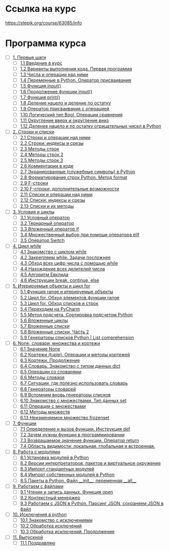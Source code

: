 # Ссылка на курс
https://stepik.org/course/63085/info


# Программа курса
- [ ] [1. Первые шаги](https://github.com/tskdvraz0r/education/tree/main/stepik/artyom_egorov/01_course_indie_python_programming/module/module_01)
    - [ ] [1.1 Введение в курс](https://github.com/tskdvraz0r/education/tree/main/stepik/artyom_egorov/01_course_indie_python_programming/module/module_01/lesson_01)
    - [ ] [1.2 Варианты выполнения кода. Первая программа](https://github.com/tskdvraz0r/education/tree/main/stepik/artyom_egorov/01_course_indie_python_programming/module/module_01/lesson_02)
    - [ ] [1.3 Числа и операции над ними](https://github.com/tskdvraz0r/education/tree/main/stepik/artyom_egorov/01_course_indie_python_programming/module/module_01/lesson_03)
    - [ ] [1.4 Переменные в Python. Оператор присваивания](https://github.com/tskdvraz0r/education/tree/main/stepik/artyom_egorov/01_course_indie_python_programming/module/module_01/lesson_04)
    - [ ] [1.5 Функция input()](https://github.com/tskdvraz0r/education/tree/main/stepik/artyom_egorov/01_course_indie_python_programming/module/module_01/lesson_05)
    - [ ] [1.6 Продолжение функции input()](https://github.com/tskdvraz0r/education/tree/main/stepik/artyom_egorov/01_course_indie_python_programming/module/module_01/lesson_06)
    - [ ] [1.7 Функция print()](https://github.com/tskdvraz0r/education/tree/main/stepik/artyom_egorov/01_course_indie_python_programming/module/module_01/lesson_07)
    - [ ] [1.8 Деление нацело и деление по остатку](https://github.com/tskdvraz0r/education/tree/main/stepik/artyom_egorov/01_course_indie_python_programming/module/module_01/lesson_08)
    - [ ] [1.9 Оператор присваивания с операцией](https://github.com/tskdvraz0r/education/tree/main/stepik/artyom_egorov/01_course_indie_python_programming/module/module_01/lesson_09)
    - [ ] [1.10 Логический тип Bool. Операции сравнения](https://github.com/tskdvraz0r/education/tree/main/stepik/artyom_egorov/01_course_indie_python_programming/module/module_01/lesson_10)
    - [ ] [1.11 Округление вверх и округление вниз](https://github.com/tskdvraz0r/education/tree/main/stepik/artyom_egorov/01_course_indie_python_programming/module/module_01/lesson_11)
    - [ ] [1.12 Деление нацело и по остатку отрицательных чисел в Python](https://github.com/tskdvraz0r/education/tree/main/stepik/artyom_egorov/01_course_indie_python_programming/module/module_01/lesson_12)

- [ ] [2. Строки и списки](https://github.com/tskdvraz0r/education/tree/main/stepik/artyom_egorov/01_course_indie_python_programming/module/module_02)
    - [ ] [2.1 Cтроки и операции над ними](https://github.com/tskdvraz0r/education/tree/main/stepik/artyom_egorov/01_course_indie_python_programming/module/module_02/lesson_01)
    - [ ] [2.2 Строки: индексы и срезы](https://github.com/tskdvraz0r/education/tree/main/stepik/artyom_egorov/01_course_indie_python_programming/module/module_02/lesson_02)
    - [ ] [2.3 Методы строк](https://github.com/tskdvraz0r/education/tree/main/stepik/artyom_egorov/01_course_indie_python_programming/module/module_02/lesson_03)
    - [ ] [2.4 Методы строк 2](https://github.com/tskdvraz0r/education/tree/main/stepik/artyom_egorov/01_course_indie_python_programming/module/module_02/lesson_04)
    - [ ] [2.5 Методы строк 3](https://github.com/tskdvraz0r/education/tree/main/stepik/artyom_egorov/01_course_indie_python_programming/module/module_02/lesson_05)
    - [ ] [2.6 Комментарии в коде](https://github.com/tskdvraz0r/education/tree/main/stepik/artyom_egorov/01_course_indie_python_programming/module/module_02/lesson_06)
    - [ ] [2.7 Экранированные (служебные символы) в Python](https://github.com/tskdvraz0r/education/tree/main/stepik/artyom_egorov/01_course_indie_python_programming/module/module_02/lesson_07)
    - [ ] [2.8 Форматирование строк Python. Метод format](https://github.com/tskdvraz0r/education/tree/main/stepik/artyom_egorov/01_course_indie_python_programming/module/module_02/lesson_08)
    - [ ] [2.9 F-строки](https://github.com/tskdvraz0r/education/tree/main/stepik/artyom_egorov/01_course_indie_python_programming/module/module_02/lesson_09)
    - [ ] [2.10 F-строки, дополнительные возможности](https://github.com/tskdvraz0r/education/tree/main/stepik/artyom_egorov/01_course_indie_python_programming/module/module_02/lesson_10)
    - [ ] [2.11 Списки и операции над ними](https://github.com/tskdvraz0r/education/tree/main/stepik/artyom_egorov/01_course_indie_python_programming/module/module_02/lesson_11)
    - [ ] [2.12 Списки: индексы и срезы](https://github.com/tskdvraz0r/education/tree/main/stepik/artyom_egorov/01_course_indie_python_programming/module/module_02/lesson_12)
    - [ ] [2.13 Списки и их методы](https://github.com/tskdvraz0r/education/tree/main/stepik/artyom_egorov/01_course_indie_python_programming/module/module_02/lesson_13)

- [ ] [3. Условия и циклы](https://github.com/tskdvraz0r/education/tree/main/stepik/artyom_egorov/01_course_indie_python_programming/module/module_03)
    - [ ] [3.1 Условный оператор](https://github.com/tskdvraz0r/education/tree/main/stepik/artyom_egorov/01_course_indie_python_programming/module/module_03/lesson_01)
    - [ ] [3.2 Тернарный оператор](https://github.com/tskdvraz0r/education/tree/main/stepik/artyom_egorov/01_course_indie_python_programming/module/module_03/lesson_02)
    - [ ] [3.3 Вложенный оператор if](https://github.com/tskdvraz0r/education/tree/main/stepik/artyom_egorov/01_course_indie_python_programming/module/module_03/lesson_03)
    - [ ] [3.4 Множественный выбор при помощи оператора elif](https://github.com/tskdvraz0r/education/tree/main/stepik/artyom_egorov/01_course_indie_python_programming/module/module_03/lesson_04)
    - [ ] [3.5 Оператор Switch](https://github.com/tskdvraz0r/education/tree/main/stepik/artyom_egorov/01_course_indie_python_programming/module/module_03/lesson_05)

- [ ] [4. Цикл while](https://github.com/tskdvraz0r/education/tree/main/stepik/artyom_egorov/01_course_indie_python_programming/module/module_04)
    - [ ] [4.1 Знакомство с циклом while](https://github.com/tskdvraz0r/education/tree/main/stepik/artyom_egorov/01_course_indie_python_programming/module/module_04/lesson_01)
    - [ ] [4.2 Закрепляем while. Задачи посложнее](https://github.com/tskdvraz0r/education/tree/main/stepik/artyom_egorov/01_course_indie_python_programming/module/module_04/lesson_02)
    - [ ] [4.3 Обход всех цифр числа с помощью while](https://github.com/tskdvraz0r/education/tree/main/stepik/artyom_egorov/01_course_indie_python_programming/module/module_04/lesson_03)
    - [ ] [4.4 Нахождение всех делителей числа](https://github.com/tskdvraz0r/education/tree/main/stepik/artyom_egorov/01_course_indie_python_programming/module/module_04/lesson_04)
    - [ ] [4.5 Алгоритм Евклида](https://github.com/tskdvraz0r/education/tree/main/stepik/artyom_egorov/01_course_indie_python_programming/module/module_04/lesson_05)
    - [ ] [4.6 Инструкции break, continue, else](https://github.com/tskdvraz0r/education/tree/main/stepik/artyom_egorov/01_course_indie_python_programming/module/module_04/lesson_06)

- [ ] [5. Итерируемые объекты и цикл for](https://github.com/tskdvraz0r/education/tree/main/stepik/artyom_egorov/01_course_indie_python_programming/module/module_05)
    - [ ] [5.1 Функция range и итерируемые объекты](https://github.com/tskdvraz0r/education/tree/main/stepik/artyom_egorov/01_course_indie_python_programming/module/module_05/lesson_01)
    - [ ] [5.2 Цикл for. Обход элементов функции range](https://github.com/tskdvraz0r/education/tree/main/stepik/artyom_egorov/01_course_indie_python_programming/module/module_05/lesson_02)
    - [ ] [5.3 Цикл for. Обход списков и строк](https://github.com/tskdvraz0r/education/tree/main/stepik/artyom_egorov/01_course_indie_python_programming/module/module_05/lesson_03)
    - [ ] [5.4 Переходим на PyCharm](https://github.com/tskdvraz0r/education/tree/main/stepik/artyom_egorov/01_course_indie_python_programming/module/module_05/lesson_04)
    - [ ] [5.5 Метод подсчета. Сортировка подсчетом Python](https://github.com/tskdvraz0r/education/tree/main/stepik/artyom_egorov/01_course_indie_python_programming/module/module_05/lesson_05)
    - [ ] [5.6 Вложенные циклы](https://github.com/tskdvraz0r/education/tree/main/stepik/artyom_egorov/01_course_indie_python_programming/module/module_05/lesson_06)
    - [ ] [5.7 Вложенные списки](https://github.com/tskdvraz0r/education/tree/main/stepik/artyom_egorov/01_course_indie_python_programming/module/module_05/lesson_07)
    - [ ] [5.8 Вложенные списки, Часть 2](https://github.com/tskdvraz0r/education/tree/main/stepik/artyom_egorov/01_course_indie_python_programming/module/module_05/lesson_08)
    - [ ] [5.9 Генераторы списков Python | List comprehension](https://github.com/tskdvraz0r/education/tree/main/stepik/artyom_egorov/01_course_indie_python_programming/module/module_05/lesson_09)

- [ ] [6. None, словари, множества и кортежи](https://github.com/tskdvraz0r/education/tree/main/stepik/artyom_egorov/01_course_indie_python_programming/module/module_06)
    - [ ] [6.1 Значение None](https://github.com/tskdvraz0r/education/tree/main/stepik/artyom_egorov/01_course_indie_python_programming/module/module_06/lesson_01)
    - [ ] [6.2 Кортежи (tuple). Операции и методы кортежей](https://github.com/tskdvraz0r/education/tree/main/stepik/artyom_egorov/01_course_indie_python_programming/module/module_06/lesson_02)
    - [ ] [6.3 Кортежи. Продолжение](https://github.com/tskdvraz0r/education/tree/main/stepik/artyom_egorov/01_course_indie_python_programming/module/module_06/lesson_03)
    - [ ] [6.4 Словарь. Знакомство с типом данных dict](https://github.com/tskdvraz0r/education/tree/main/stepik/artyom_egorov/01_course_indie_python_programming/module/module_06/lesson_04)
    - [ ] [6.5 Операции со словарями](https://github.com/tskdvraz0r/education/tree/main/stepik/artyom_egorov/01_course_indie_python_programming/module/module_06/lesson_05)
    - [ ] [6.6 Методы словаря](https://github.com/tskdvraz0r/education/tree/main/stepik/artyom_egorov/01_course_indie_python_programming/module/module_06/lesson_06)
    - [ ] [6.7 Ситуации, где полезно использовать словарь](https://github.com/tskdvraz0r/education/tree/main/stepik/artyom_egorov/01_course_indie_python_programming/module/module_06/lesson_07)
    - [ ] [6.8 Генераторы словарей](https://github.com/tskdvraz0r/education/tree/main/stepik/artyom_egorov/01_course_indie_python_programming/module/module_06/lesson_08)
    - [ ] [6.9 Вспомним вновь генераторы списков](https://github.com/tskdvraz0r/education/tree/main/stepik/artyom_egorov/01_course_indie_python_programming/module/module_06/lesson_09)
    - [ ] [6.10 Знакомство с множествами. Тип данных set](https://github.com/tskdvraz0r/education/tree/main/stepik/artyom_egorov/01_course_indie_python_programming/module/module_06/lesson_10)
    - [ ] [6.11 Операции с множествами](https://github.com/tskdvraz0r/education/tree/main/stepik/artyom_egorov/01_course_indie_python_programming/module/module_06/lesson_11)
    - [ ] [6.12 Методы множеств](https://github.com/tskdvraz0r/education/tree/main/stepik/artyom_egorov/01_course_indie_python_programming/module/module_06/lesson_12)
    - [ ] [6.13 Неизменяемое множество frozenset](https://github.com/tskdvraz0r/education/tree/main/stepik/artyom_egorov/01_course_indie_python_programming/module/module_06/lesson_13)

- [ ] [7. Функции](https://github.com/tskdvraz0r/education/tree/main/stepik/artyom_egorov/01_course_indie_python_programming/module/module_07)
    - [ ] [7.1 Определение и вызов функции. Инструкция def](https://github.com/tskdvraz0r/education/tree/main/stepik/artyom_egorov/01_course_indie_python_programming/module/module_07/lesson_01)
    - [ ] [7.2 Зачем нужны функции в программировании](https://github.com/tskdvraz0r/education/tree/main/stepik/artyom_egorov/01_course_indie_python_programming/module/module_07/lesson_02)
    - [ ] [7.3 Возвращаемое значение функции. Оператор return](https://github.com/tskdvraz0r/education/tree/main/stepik/artyom_egorov/01_course_indie_python_programming/module/module_07/lesson_03)
    - [ ] [7.4 Область видимости: локальная, глобальная и встроенная.](https://github.com/tskdvraz0r/education/tree/main/stepik/artyom_egorov/01_course_indie_python_programming/module/module_07/lesson_04)

- [ ] [8. Работа с модулями](https://github.com/tskdvraz0r/education/tree/main/stepik/artyom_egorov/01_course_indie_python_programming/module/module_08)
    - [ ] [8.1 Установка модулей в Python](https://github.com/tskdvraz0r/education/tree/main/stepik/artyom_egorov/01_course_indie_python_programming/module/module_08/lesson_01)
    - [ ] [8.2 Версии интерпретаторов, пакетов и виртуальное окружение](https://github.com/tskdvraz0r/education/tree/main/stepik/artyom_egorov/01_course_indie_python_programming/module/module_08/lesson_02)
    - [ ] [8.3 Импорт стандартных модулей](https://github.com/tskdvraz0r/education/tree/main/stepik/artyom_egorov/01_course_indie_python_programming/module/module_08/lesson_03)
    - [ ] [8.4 Импорт собственных модулей в Python](https://github.com/tskdvraz0r/education/tree/main/stepik/artyom_egorov/01_course_indie_python_programming/module/module_08/lesson_04)
    - [ ] [8.5 Пакеты в Python. Файл \_\_init\_\_, переменная \_\_all\_\_](https://github.com/tskdvraz0r/education/tree/main/stepik/artyom_egorov/01_course_indie_python_programming/module/module_08/lesson_05)

- [ ] [9. Работаем с файлами](https://github.com/tskdvraz0r/education/tree/main/stepik/artyom_egorov/01_course_indie_python_programming/module/module_09)
    - [ ] [9.1 Чтение и запись данных. Функция open](https://github.com/tskdvraz0r/education/tree/main/stepik/artyom_egorov/01_course_indie_python_programming/module/module_09/lesson_01)
    - [ ] [9.2 Контекстный менеджер](https://github.com/tskdvraz0r/education/tree/main/stepik/artyom_egorov/01_course_indie_python_programming/module/module_09/lesson_02)
    - [ ] [9.3 Работаем с JSON в Python. Парсинг JSON, сохраняем JSON в файл](https://github.com/tskdvraz0r/education/tree/main/stepik/artyom_egorov/01_course_indie_python_programming/module/module_09/lesson_03)

- [ ] [10. Исключения в python](https://github.com/tskdvraz0r/education/tree/main/stepik/artyom_egorov/01_course_indie_python_programming/module/module_10)
    - [ ] [10.1 Знакомство с исключениями](https://github.com/tskdvraz0r/education/tree/main/stepik/artyom_egorov/01_course_indie_python_programming/module/module_10/lesson_01)
    - [ ] [10.2 Обработка исключений](https://github.com/tskdvraz0r/education/tree/main/stepik/artyom_egorov/01_course_indie_python_programming/module/module_10/lesson_02)
    - [ ] [10.3 Обработка исключений. Продолжение](https://github.com/tskdvraz0r/education/tree/main/stepik/artyom_egorov/01_course_indie_python_programming/module/module_10/lesson_03)

- [ ] [11. Выпускной](https://github.com/tskdvraz0r/education/tree/main/stepik/artyom_egorov/01_course_indie_python_programming/module/module_11)
    - [ ] [11.1 Поздравляю](https://github.com/tskdvraz0r/education/tree/main/stepik/artyom_egorov/01_course_indie_python_programming/module/module_11/lesson_01)